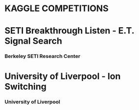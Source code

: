 # KAGGLE COMPETITIONS

# SETI Breakthrough Listen - E.T. Signal Search
### Berkeley SETI Research Center

# University of Liverpool - Ion Switching
### University of Liverpool
